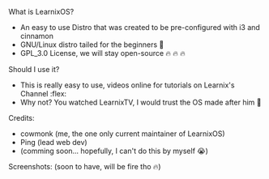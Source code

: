 What is LearnixOS?
  - An easy to use Distro that was created to be pre-configured with i3 and cinnamon
  - GNU/Linux distro tailed for the beginners 🦾
  - GPL_3.0 License, we will stay open-source :fire: :fire: :fire:

Should I use it?
  - This is really easy to use, videos online for tutorials on Learnix's Channel :flex:
  - Why not? You watched LearnixTV, I would trust the OS made after him 🐧

Credits:
  - cowmonk (me, the one only current maintainer of LearnixOS)  
  - Ping (lead web dev)
  - (comming soon... hopefully, I can't do this by myself :sob:)

Screenshots:
  (soon to have, will be fire tho :fire:)
